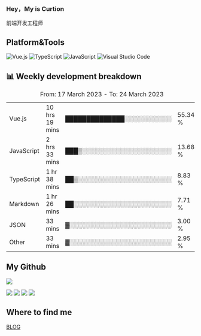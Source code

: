 ### Hey，My is Curtion
前端开发工程师
## Platform&Tools

![Vue.js](https://img.shields.io/badge/-Vue.js-4FC08D?style=flat-square&logo=Vue.js&logoColor=white)
![TypeScript](https://img.shields.io/badge/-TypeScript-007ACC?style=flat-square&logo=typescript&logoColor=white)
![JavaScript](https://img.shields.io/badge/-JavaScript-F7DF1E?style=flat-square&logo=javascript&logoColor=black)
![Visual Studio Code](https://img.shields.io/badge/-VSCode-007ACC?style=flat-square&logo=Visual-Studio-Code&logoColor=white)

## 📊 Weekly development breakdown

<!--START_SECTION:waka-->

<table><caption>From: 17 March 2023 - To: 24 March 2023</caption><tr><td>Vue.js</td><td>10 hrs 19 mins</td><td>██████████████░░░░░░░░░░░</td><td>55.34 %</td></tr><tr><td>JavaScript</td><td>2 hrs 33 mins</td><td>███▒░░░░░░░░░░░░░░░░░░░░░</td><td>13.68 %</td></tr><tr><td>TypeScript</td><td>1 hr 38 mins</td><td>██▒░░░░░░░░░░░░░░░░░░░░░░</td><td>8.83 %</td></tr><tr><td>Markdown</td><td>1 hr 26 mins</td><td>██░░░░░░░░░░░░░░░░░░░░░░░</td><td>7.71 %</td></tr><tr><td>JSON</td><td>33 mins</td><td>▓░░░░░░░░░░░░░░░░░░░░░░░░</td><td>3.00 %</td></tr><tr><td>Other</td><td>33 mins</td><td>▓░░░░░░░░░░░░░░░░░░░░░░░░</td><td>2.95 %</td></tr></table>

<!--END_SECTION:waka-->

## My Github

![](http://github-profile-summary-cards.vercel.app/api/cards/profile-details?username=curtion&theme=nord_bright)

![](http://github-profile-summary-cards.vercel.app/api/cards/stats?username=curtion&theme=nord_bright)
![](http://github-profile-summary-cards.vercel.app/api/cards/productive-time?username=curtion&theme=nord_bright&utcOffset=8)
![](http://github-profile-summary-cards.vercel.app/api/cards/repos-per-language?username=curtion&theme=nord_bright)
![](http://github-profile-summary-cards.vercel.app/api/cards/most-commit-language?username=curtion&theme=nord_bright)

## Where to find me

[BLOG](https://blog.3gxk.net)
